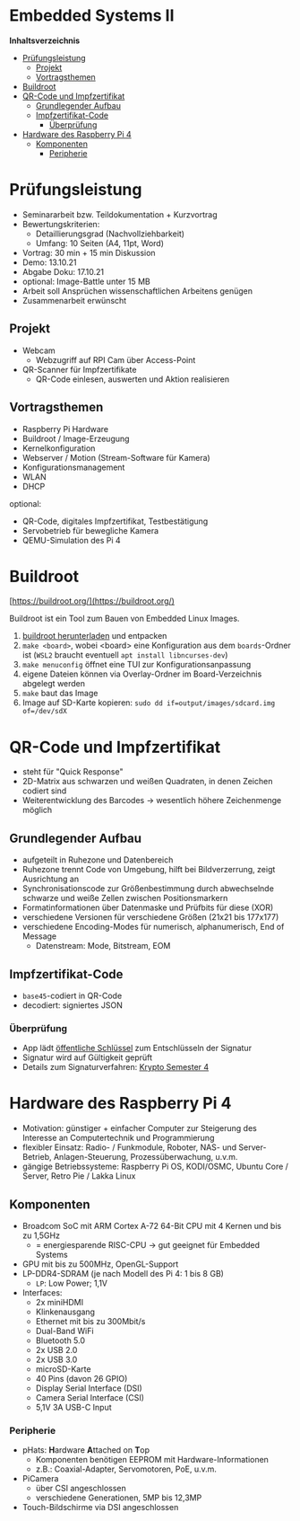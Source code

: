 <!----------
title: "Embedded Systems II"
date: "Semester 5"
keywords: [Embedded Systems II, EMB, DHGE, Semester 5]
---------->

Embedded Systems II
===================

<!-- START doctoc generated TOC please keep comment here to allow auto update -->
<!-- DON'T EDIT THIS SECTION, INSTEAD RE-RUN doctoc TO UPDATE -->
**Inhaltsverzeichnis**

- [Prüfungsleistung](#pr%C3%BCfungsleistung)
  - [Projekt](#projekt)
  - [Vortragsthemen](#vortragsthemen)
- [Buildroot](#buildroot)
- [QR-Code und Impfzertifikat](#qr-code-und-impfzertifikat)
  - [Grundlegender Aufbau](#grundlegender-aufbau)
  - [Impfzertifikat-Code](#impfzertifikat-code)
    - [Überprüfung](#%C3%9Cberpr%C3%BCfung)
- [Hardware des Raspberry Pi 4](#hardware-des-raspberry-pi-4)
  - [Komponenten](#komponenten)
    - [Peripherie](#peripherie)

<!-- END doctoc generated TOC please keep comment here to allow auto update -->

<!--newpage-->

# Prüfungsleistung

- Seminararbeit bzw. Teildokumentation + Kurzvortrag
- Bewertungskriterien:
  - Detaillierungsgrad (Nachvollziehbarkeit)
  - Umfang: 10 Seiten (A4, 11pt, Word)
- Vortrag: 30 min + 15 min Diskussion
- Demo: 13.10.21
- Abgabe Doku: 17.10.21
- optional: Image-Battle unter 15 MB
- Arbeit soll Ansprüchen wissenschaftlichen Arbeitens genügen
- Zusammenarbeit erwünscht

## Projekt

- Webcam
  - Webzugriff auf RPI Cam über Access-Point
- QR-Scanner für Impfzertifikate
  - QR-Code einlesen, auswerten und Aktion realisieren

## Vortragsthemen

- Raspberry Pi Hardware
- Buildroot / Image-Erzeugung
- Kernelkonfiguration
- Webserver / Motion (Stream-Software für Kamera)
- Konfigurationsmanagement
- WLAN<!--gemacht von Ben, -edict, Max-->
- DHCP

optional:

- QR-Code, digitales Impfzertifikat, Testbestätigung
- Servobetrieb für bewegliche Kamera
- QEMU-Simulation des Pi 4

# Buildroot

[https://buildroot.org/](https://buildroot.org/)

Buildroot ist ein Tool zum Bauen von Embedded Linux Images.

1. [buildroot herunterladen](https://buildroot.org/downloads/buildroot-2021.02.4.tar.gz) und entpacken
2. `make <board>`, wobei \<board\> eine Konfiguration aus dem `boards`-Ordner ist (`WSL2` braucht eventuell `apt install libncurses-dev`)
3. `make menuconfig` öffnet eine TUI zur Konfigurationsanpassung
4. eigene Dateien können via Overlay-Ordner im Board-Verzeichnis abgelegt werden
5. `make` baut das Image
6. Image auf SD-Karte kopieren: `sudo dd if=output/images/sdcard.img of=/dev/sdX`

# QR-Code und Impfzertifikat

- steht für "Quick Response"
- 2D-Matrix aus schwarzen und weißen Quadraten, in denen Zeichen codiert sind
- Weiterentwicklung des Barcodes $\rightarrow$ wesentlich höhere Zeichenmenge möglich

## Grundlegender Aufbau

- aufgeteilt in Ruhezone und Datenbereich
- Ruhezone trennt Code von Umgebung, hilft bei Bildverzerrung, zeigt Ausrichtung an
- Synchronisationscode zur Größenbestimmung durch abwechselnde schwarze und weiße Zellen zwischen Positionsmarkern
- Formatinformationen über Datenmaske und Prüfbits für diese (XOR)
- verschiedene Versionen für verschiedene Größen (21x21 bis 177x177)
- verschiedene Encoding-Modes für numerisch, alphanumerisch, End of Message
  - Datenstream: Mode, Bitstream, EOM

## Impfzertifikat-Code

- ``base45``-codiert in QR-Code
- decodiert: signiertes JSON

### Überprüfung

- App lädt [öffentliche Schlüssel](https://github.com/HQJaTu/vacdec/blob/main/certs/roots/Digital_Green_Certificate_Signing_Keys.json) zum Entschlüsseln der Signatur 
- Signatur wird auf Gültigkeit geprüft
- Details zum Signaturverfahren: [Krypto Semester 4](https://github.com/importPI19fromDHGE/dhge-pi19-sem4/tree/main/SWS-KUSCHE#hashes--signatur)

# Hardware des Raspberry Pi 4

- Motivation: günstiger + einfacher Computer zur Steigerung des Interesse an Computertechnik und Programmierung
- flexibler Einsatz: Radio- / Funkmodule, Roboter, NAS- und Server-Betrieb, Anlagen-Steuerung, Prozessüberwachung, u.v.m.
- gängige Betriebssysteme: Raspberry Pi OS, KODI/OSMC, Ubuntu Core / Server, Retro Pie / Lakka Linux

## Komponenten

- Broadcom SoC mit ARM Cortex A-72 64-Bit CPU mit 4 Kernen und bis zu 1,5GHz
  - = energiesparende RISC-CPU $\rightarrow$ gut geeignet für Embedded Systems
- GPU mit bis zu 500MHz, OpenGL-Support
- LP-DDR4-SDRAM (je nach Modell des Pi 4: 1 bis 8 GB)
  - ``LP``: Low Power; 1,1V
- Interfaces:
  - 2x miniHDMI
  - Klinkenausgang
  - Ethernet mit bis zu 300Mbit/s
  - Dual-Band WiFi
  - Bluetooth 5.0
  - 2x USB 2.0
  - 2x USB 3.0
  - microSD-Karte
  - 40 Pins (davon 26 GPIO)
  - Display Serial Interface (DSI)
  - Camera Serial Interface (CSI)
  - 5,1V 3A USB-C Input

### Peripherie

- pHats: **H**ardware **A**ttached on **T**op
  - Komponenten benötigen EEPROM mit Hardware-Informationen
  - z.B.: Coaxial-Adapter, Servomotoren, PoE, u.v.m.
- PiCamera
  - über CSI angeschlossen
  - verschiedene Generationen, 5MP bis 12,3MP
- Touch-Bildschirme via DSI angeschlossen
